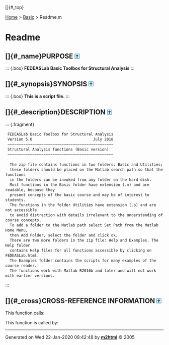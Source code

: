 []{#_top}

<div>

[Home](../FEDEASLab.html) \> [Basic](FEDEASLab.html) \> Readme.m

</div>

# Readme

## []{#_name}PURPOSE [![\^](../up.png)](#_top)

::: {.box}
**FEDEASLab Basic Toolbox for Structural Analysis**
:::

## []{#_synopsis}SYNOPSIS [![\^](../up.png)](#_top)

::: {.box}
**This is a script file.**
:::

## []{#_description}DESCRIPTION [![\^](../up.png)](#_top)

::: {.fragment}
``` {.comment}
 FEDEASLab Basic Toolbox for Structural Analysis
 Version 5.0                           July 2018
 ~~~~~~~~~~~~~~~~~~~~~~~~~~~~~~~~~~~~~~~~~~~~~~~
 Structural Analysis functions (Basic version)
 ~~~~~~~~~~~~~~~~~~~~~~~~~~~~~~~~~~~~~~~~~~~~~~~

  The zip file contains functions in two folders: Basic and Utilities;
  these folders should be placed on the Matlab search path so that the functions
  in the folders can be invoked from any folder on the hard disk.
  Most functions in the Basic folder have extension (.m) and are readable, because they
  present concepts of the basic course and may be of interest to students.
  The functions in the folder Utilities have extension (.p) and are not accessible
  to avoid distraction with details irrelevant to the understanding of course concepts.
  To add a folder to the Matlab path select Set Path from the Matlab Home Menu,
  then Add Folder, select the folder and click ok.
  There are two more folders in the zip file: Help and Examples. The Help folder
  contains Help files for all functions accessible by clicking on FEDEASLab.html.
  The Examples folder contains the scripts for many examples of the course reader.
  The functions work with Matlab R2016b and later and will not work with earlier versions.
```
:::

## []{#_cross}CROSS-REFERENCE INFORMATION [![\^](../up.png)](#_top)

This function calls:

This function is called by:

------------------------------------------------------------------------

Generated on Wed 22-Jan-2020 08:42:48 by
**[m2html](http://www.artefact.tk/software/matlab/m2html/ "Matlab Documentation in HTML")**
© 2005
